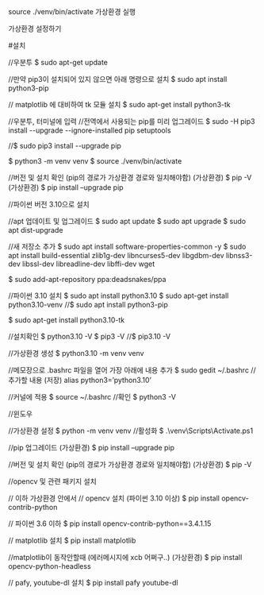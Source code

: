 source ./venv/bin/activate
가상환경 실행

가상환경 설정하기

#설치

//우분투
$ sudo apt-get update

//만약 pip3이 설치되어 있지 않으면 아래 명령으로 설치
$ sudo apt install python3-pip

// matplotlib 에 대비하여 tk 모듈 설치
$ sudo apt-get install python3-tk

//우분투, 터미널에 입력
//전역에서 사용되는 pip를 미리 업그레이드
$ sudo -H pip3 install --upgrade --ignore-installed pip setuptools

//$ sudo pip3 install --upgrade pip

$ python3 -m venv venv
$ source ./venv/bin/activate

//버전 및 설치 확인 (pip의 경로가 가상환경 경로와 일치해야함)
(가상환경) $ pip -V
(가상환경) $ pip install –upgrade pip

//파이썬 버전 3.10으로 설치

//apt 업데이트 및 업그레이드
$ sudo apt update
$ sudo apt upgrade
$ sudo apt dist-upgrade

//새 저장소 추가
$ sudo apt install software-properties-common -y
$ sudo apt install build-essential zlib1g-dev libncurses5-dev libgdbm-dev libnss3-dev libssl-dev libreadline-dev libffi-dev wget

$ sudo add-apt-repository ppa:deadsnakes/ppa

//파이썬 3.10 설치
$ sudo apt install python3.10
$ sudo apt-get install python3.10-venv
//$ sudo apt install python3-pip

$ sudo apt-get install python3.10-tk


//설치확인
$ python3.10 -V
$ pip3 -V
//$ pip3.10 -V

//가상환경 생성
$ python3.10 -m venv venv

//메모장으로 .bashrc 파일을 열어 가장 아래에 내용 추가
$ sudo gedit ~/.bashrc
// 추가할 내용 (저장)
alias python3=’python3.10’

//커널에 적용
$ source ~/.bashrc
//확인
$ python3 -V




//윈도우

//가상환경 설정
$ python -m venv venv
//활성화
$ .\venv\Scripts\Activate.ps1

//pip 업그레이드
(가상환경) $ pip install –upgrade pip

//버전 및 설치 확인 (pip의 경로가 가상환경 경로와 일치해야함)
(가상환경) $ pip -V


//opencv 및 관련 패키지 설치

// 이하 가상환경 안에서
// opencv 설치 (파이썬 3.10 이상)
$ pip install opencv-contrib-python

// 파이썬 3.6 이하
$ pip install opencv-contrib-python==3.4.1.15



// matplotlib 설치
$ pip install matplotlib

//matplotlib이 동작안할때 (에러메시지에 xcb 어쩌구..)
(가상환경) $ pip install opencv-python-headless


// pafy, youtube-dl 설치
$ pip install pafy youtube-dl





